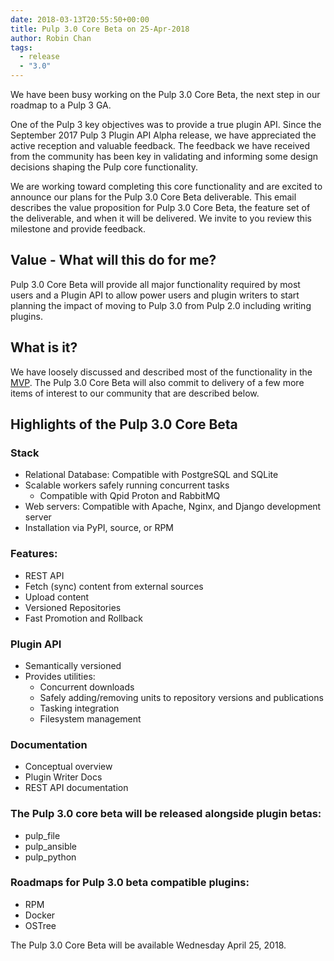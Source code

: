 ```yaml
---
date: 2018-03-13T20:55:50+00:00
title: Pulp 3.0 Core Beta on 25-Apr-2018
author: Robin Chan
tags:
  - release
  - "3.0"
---
```

<!-- more -->
We have been busy working on the Pulp 3.0 Core Beta, the next step in our roadmap to a Pulp 3 GA.

One of the Pulp 3 key objectives was to provide a true plugin API. Since the September 2017 Pulp 3 Plugin API Alpha release, we have appreciated the active reception and valuable feedback. The feedback we have received from the community has been key in validating and informing some design decisions shaping the Pulp core functionality.

We are working toward completing this core functionality and are excited to announce our plans for the Pulp 3.0 Core Beta deliverable.  This email describes the value proposition for Pulp 3.0 Core Beta, the feature set of the deliverable, and when it will be delivered. We invite to you review this milestone and provide feedback.

## Value - What will this do for me?

Pulp 3.0 Core Beta will provide all major functionality required by most users and a Plugin API to allow power users and plugin writers to start planning the impact of moving to Pulp 3.0 from Pulp 2.0 including writing plugins.

## What is it?

We have loosely discussed and described most of the functionality in the [MVP](https://pulp.plan.io/projects/pulp/wiki/Pulp_3_Minimum_Viable_Product). The Pulp 3.0 Core Beta will also commit to delivery of a few more items of interest to our community that are described below.


## Highlights of the Pulp 3.0 Core Beta 

### Stack
* Relational Database: Compatible with PostgreSQL and SQLite
* Scalable workers safely running concurrent tasks
  * Compatible with Qpid Proton and RabbitMQ 
* Web servers: Compatible with Apache, Nginx, and Django development server 
* Installation via PyPI, source, or RPM

### Features:
* REST API
* Fetch (sync) content from external sources
* Upload content
* Versioned Repositories
* Fast Promotion and Rollback

### Plugin API
* Semantically versioned
* Provides utilities:
  * Concurrent downloads
  * Safely adding/removing units to repository versions and publications
  * Tasking integration
  * Filesystem management

### Documentation
* Conceptual overview
* Plugin Writer Docs
* REST API documentation

### The Pulp 3.0 core beta will be released alongside plugin betas:
* pulp_file
* pulp_ansible
* pulp_python

### Roadmaps for Pulp 3.0 beta compatible plugins:
* RPM
* Docker
* OSTree



The Pulp 3.0 Core Beta will be available Wednesday April 25, 2018.
